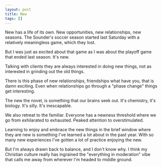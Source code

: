 ```yaml
---
layout: post
title: New
tags: []
---
```


New has a life of its own. New opportunities, new relationships, new seasons. The Sounder's soccer season started last Saturday with a relatively meaningless game, which they lost.

But I was just as excited about that game as I was about the playoff game that ended last season. It's new.

Talking with clients they are always interested in doing new things, not as interested in grinding out the old things.

There is this phase of new relationships, friendships what have you, that is damn exciting. Even when relationships go through a "phase change" things get interesting.

The new the novel, is something that our brains seek out. It's chemistry, it's biology. It's silly. It's inescapable.

We also retreat to the familiar. Everyone has a newness threshold where we go from exhilarated to exhausted. Peaked attention to overstimulated.

Learning to enjoy and embrace the new things in the brief window where they are new is something I've learned a lot about in the past year. With so many new experiences I've gotten a lot of practice enjoying the new.

But I'm always drawn back to balance, and I don't know why. I think my Christian culture really has ingrained the "everything in moderation" vibe that calls me away from wherever I'm headed to middle ground.
